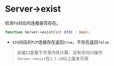 # Server->exist

检测`fd`对应的连接是否存在。
```php
function Server->exist(int $fd) : bool;
```
* `$fd`对应的`TCP`连接存在返回`true`，不存在返回`false`

> 此接口是基于共享内存计算，没有任何`IO`操作  
> `Server->exist`在`1.7.18`以上版本可用  
